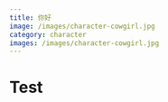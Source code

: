 ```yaml
---
title: 你好
image: /images/character-cowgirl.jpg
category: character
images: /images/character-cowgirl.jpg
---
```

# Test